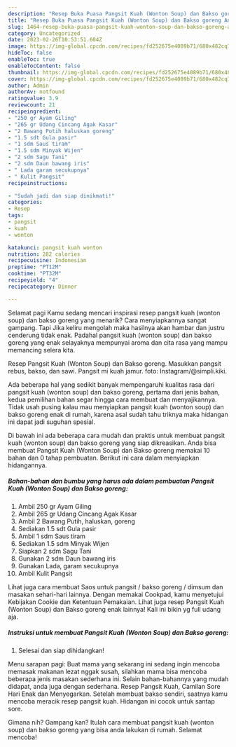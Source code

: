 ```yaml
---
description: "Resep Buka Puasa Pangsit Kuah (Wonton Soup) dan Bakso goreng Anti Gagal"
title: "Resep Buka Puasa Pangsit Kuah (Wonton Soup) dan Bakso goreng Anti Gagal"
slug: 1464-resep-buka-puasa-pangsit-kuah-wonton-soup-dan-bakso-goreng-anti-gagal
category: Uncategorized
date: 2023-02-26T10:53:51.604Z
image: https://img-global.cpcdn.com/recipes/fd252675e4089b71/680x482cq70/pangsit-kuah-wonton-soup-dan-bakso-goreng-foto-resep-utama.jpg
hideToc: false
enableToc: true
enableTocContent: false
thumbnail: https://img-global.cpcdn.com/recipes/fd252675e4089b71/680x482cq70/pangsit-kuah-wonton-soup-dan-bakso-goreng-foto-resep-utama.jpg
cover: https://img-global.cpcdn.com/recipes/fd252675e4089b71/680x482cq70/pangsit-kuah-wonton-soup-dan-bakso-goreng-foto-resep-utama.jpg
author: Admin
authorAv: notfound
ratingvalue: 3.9
reviewcount: 21
recipeingredient:
- "250 gr Ayam Giling"
- "265 gr Udang Cincang Agak Kasar"
- "2 Bawang Putih haluskan goreng"
- "1.5 sdt Gula pasir"
- "1 sdm Saus tiram"
- "1.5 sdm Minyak Wijen"
- "2 sdm Sagu Tani"
- "2 sdm Daun bawang iris"
- " Lada garam secukupnya"
- " Kulit Pangsit"
recipeinstructions:

- "Sudah jadi dan siap dinikmati!"
categories:
- Resep
tags:
- pangsit
- kuah
- wonton

katakunci: pangsit kuah wonton 
nutrition: 282 calories
recipecuisine: Indonesian
preptime: "PT12M"
cooktime: "PT32M"
recipeyield: "4"
recipecategory: Dinner

---
```



Selamat pagi Kamu sedang mencari inspirasi resep pangsit kuah (wonton soup) dan bakso goreng yang menarik? Cara menyiapkannya sangat gampang. Tapi Jika keliru mengolah maka hasilnya akan hambar dan justru cenderung tidak enak. Padahal pangsit kuah (wonton soup) dan bakso goreng yang enak selayaknya mempunyai aroma dan cita rasa yang mampu memancing selera kita.


Resep Pangsit Kuah (Wonton Soup) dan Bakso goreng. Masukkan pangsit rebus, bakso, dan sawi. Pangsit mi kuah jamur. foto: Instagram/@simpli.kiki.

Ada beberapa hal yang sedikit banyak mempengaruhi kualitas rasa dari pangsit kuah (wonton soup) dan bakso goreng, pertama dari jenis bahan, kedua pemilihan bahan segar hingga cara membuat dan menyajikannya. Tidak usah pusing kalau mau menyiapkan pangsit kuah (wonton soup) dan bakso goreng enak di rumah, karena asal sudah tahu triknya maka hidangan ini dapat jadi suguhan spesial.


Di bawah ini ada beberapa cara mudah dan praktis untuk membuat pangsit kuah (wonton soup) dan bakso goreng yang siap dikreasikan. Anda bisa membuat Pangsit Kuah (Wonton Soup) dan Bakso goreng memakai 10 bahan dan 0 tahap pembuatan. Berikut ini cara dalam menyiapkan hidangannya.

<!--inarticleads1-->

##### Bahan-bahan dan bumbu yang harus ada dalam pembuatan Pangsit Kuah (Wonton Soup) dan Bakso goreng:

1. Ambil 250 gr Ayam Giling
1. Ambil 265 gr Udang Cincang Agak Kasar
1. Ambil 2 Bawang Putih, haluskan, goreng
1. Sediakan 1.5 sdt Gula pasir
1. Ambil 1 sdm Saus tiram
1. Sediakan 1.5 sdm Minyak Wijen
1. Siapkan 2 sdm Sagu Tani
1. Gunakan 2 sdm Daun bawang iris
1. Gunakan  Lada, garam secukupnya
1. Ambil  Kulit Pangsit


Lihat juga cara membuat Saos untuk pangsit / bakso goreng / dimsum dan masakan sehari-hari lainnya. Dengan memakai Cookpad, kamu menyetujui Kebijakan Cookie dan Ketentuan Pemakaian. Lihat juga resep Pangsit Kuah (Wonton Soup) dan Bakso goreng enak lainnya! Kali ini bikin yg full udang aja. 

<!--inarticleads2-->

##### Instruksi untuk membuat Pangsit Kuah (Wonton Soup) dan Bakso goreng:


1. Selesai dan siap dihidangkan!

Menu sarapan pagi: Buat mama yang sekarang ini sedang ingin mencoba memasak makanan lezat nggak susah, silahkan mama bisa mencoba beberapa jenis masakan sederhana ini. Selain bahan-bahannya yang mudah didapat, anda juga dengan sederhana. Resep Pangsit Kuah, Camilan Sore Hari Enak dan Menyegarkan. Setelah membuat bakso sendiri, saatnya kamu mencoba meracik resep pangsit kuah. Hidangan ini cocok untuk santap sore. 

Gimana nih? Gampang kan? Itulah cara membuat pangsit kuah (wonton soup) dan bakso goreng yang bisa anda lakukan di rumah. Selamat mencoba!
